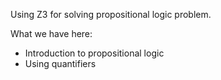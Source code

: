 Using Z3 for solving propositional logic problem.

What we have here:
- Introduction to propositional logic
- Using quantifiers